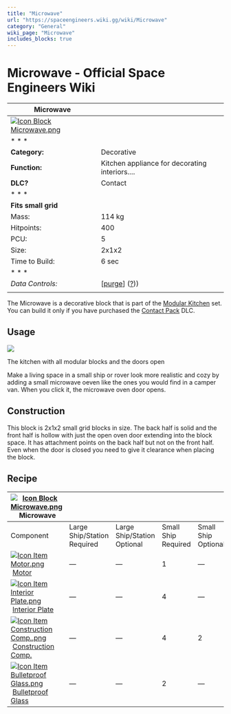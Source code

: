 ```yaml
---
title: "Microwave"
url: "https://spaceengineers.wiki.gg/wiki/Microwave"
category: "General"
wiki_page: "Microwave"
includes_blocks: true
---
```


# Microwave - Official Space Engineers Wiki

| Microwave |     |
| --- | --- |
| [![Icon Block Microwave.png](https://spaceengineers.wiki.gg/images/Icon_Block_Microwave.png?28cd6c)](https://spaceengineers.wiki.gg/wiki/File:Icon_Block_Microwave.png) |     |
| * * * |     |
| **Category:** | Decorative |
| **Function:** | Kitchen appliance for decorating interiors.... |
| **DLC?** | Contact |
| * * * |     |
| **Fits small grid** |     |
| Mass: | 114 kg |
| Hitpoints: | 400 |
| PCU: | 5   |
| Size: | 2x1x2 |
| Time to Build: | 6 sec |
| * * * |     |
| _Data Controls:_ | \[[purge](https://spaceengineers.wiki.gg/wiki/Microwave?action=purge)\] ([?](https://spaceengineers.wiki.gg/wiki/Template:Info_Block))) |
|     |     |

The Microwave is a decorative block that is part of the [Modular Kitchen](https://spaceengineers.wiki.gg/wiki/Modular_Kitchen "Modular Kitchen") set. You can build it only if you have purchased the [Contact Pack](https://spaceengineers.wiki.gg/wiki/Contact_Pack "Contact Pack") DLC.

## Usage

[![](https://spaceengineers.wiki.gg/images/thumb/Modular_kitchen.png/320px-Modular_kitchen.png?3ce527)](https://spaceengineers.wiki.gg/wiki/File:Modular_kitchen.png)

The kitchen with all modular blocks and the doors open

Make a living space in a small ship or rover look more realistic and cozy by adding a small microwave oeven like the ones you would find in a camper van. When you click it, the microwave oven door opens.

## Construction

This block is 2x1x2 small grid blocks in size. The back half is solid and the front half is hollow with just the open oven door extending into the block space. It has attachment points on the back half but not on the front half. Even when the door is closed you need to give it clearance when placing the block.

## Recipe

| [![Icon Block Microwave.png](https://spaceengineers.wiki.gg/images/thumb/Icon_Block_Microwave.png/21px-Icon_Block_Microwave.png?28cd6c)](https://spaceengineers.wiki.gg/wiki/Microwave "Microwave") Microwave |     |     |     |     |
| --- | --- | --- | --- | --- |
| Component | Large Ship/Station  <br>Required | Large Ship/Station  <br>Optional | Small Ship  <br>Required | Small Ship  <br>Optional |
| [![Icon Item Motor.png](https://spaceengineers.wiki.gg/images/thumb/Icon_Item_Motor.png/21px-Icon_Item_Motor.png?4a2f3f)](https://spaceengineers.wiki.gg/wiki/Motor "Motor") [Motor](https://spaceengineers.wiki.gg/wiki/Motor "Motor") | —   | —   | 1   | —   |
| [![Icon Item Interior Plate.png](https://spaceengineers.wiki.gg/images/thumb/Icon_Item_Interior_Plate.png/21px-Icon_Item_Interior_Plate.png?d80f8e)](https://spaceengineers.wiki.gg/wiki/Interior_Plate "Interior Plate") [Interior Plate](https://spaceengineers.wiki.gg/wiki/Interior_Plate "Interior Plate") | —   | —   | 4   | —   |
| [![Icon Item Construction Comp..png](https://spaceengineers.wiki.gg/images/thumb/Icon_Item_Construction_Comp..png/21px-Icon_Item_Construction_Comp..png?cdc26f)](https://spaceengineers.wiki.gg/wiki/Construction_Comp. "Construction Comp.") [Construction Comp.](https://spaceengineers.wiki.gg/wiki/Construction_Comp. "Construction Comp.") | —   | —   | 4   | 2   |
| [![Icon Item Bulletproof Glass.png](https://spaceengineers.wiki.gg/images/thumb/Icon_Item_Bulletproof_Glass.png/21px-Icon_Item_Bulletproof_Glass.png?1941ea)](https://spaceengineers.wiki.gg/wiki/Bulletproof_Glass "Bulletproof Glass") [Bulletproof Glass](https://spaceengineers.wiki.gg/wiki/Bulletproof_Glass "Bulletproof Glass") | —   | —   | 2   | —   |